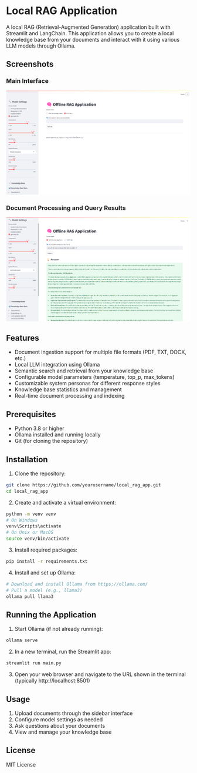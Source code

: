 # Local RAG Application

A local RAG (Retrieval-Augmented Generation) application built with Streamlit and LangChain. This application allows you to create a local knowledge base from your documents and interact with it using various LLM models through Ollama.

## Screenshots

### Main Interface
![Local RAG Application Main Interface](images/main_interface.png)

### Document Processing and Query Results
![Document Processing and Query Results](images/query_results.png)


## Features

- Document ingestion support for multiple file formats (PDF, TXT, DOCX, etc.)
- Local LLM integration using Ollama
- Semantic search and retrieval from your knowledge base
- Configurable model parameters (temperature, top_p, max_tokens)
- Customizable system personas for different response styles
- Knowledge base statistics and management
- Real-time document processing and indexing

## Prerequisites

- Python 3.8 or higher
- Ollama installed and running locally
- Git (for cloning the repository)

## Installation

1. Clone the repository:
```bash
git clone https://github.com/yourusername/local_rag_app.git
cd local_rag_app
```

2. Create and activate a virtual environment:
```bash
python -m venv venv
# On Windows
venv\Scripts\activate
# On Unix or MacOS
source venv/bin/activate
```

3. Install required packages:
```bash
pip install -r requirements.txt
```

4. Install and set up Ollama:
```bash
# Download and install Ollama from https://ollama.com/
# Pull a model (e.g., llama3)
ollama pull llama3
```

## Running the Application

1. Start Ollama (if not already running):
```bash
ollama serve
```

2. In a new terminal, run the Streamlit app:
```bash
streamlit run main.py
```

3. Open your web browser and navigate to the URL shown in the terminal (typically http://localhost:8501)

## Usage

1. Upload documents through the sidebar interface
2. Configure model settings as needed
3. Ask questions about your documents
4. View and manage your knowledge base

## License

MIT License 
